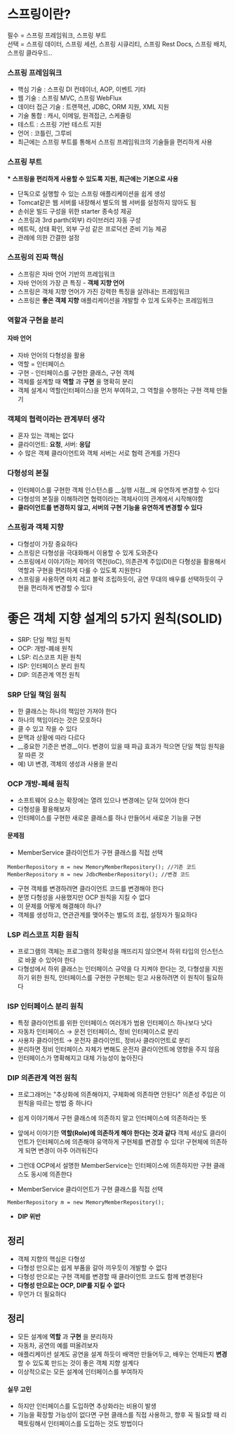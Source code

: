 스프링이란?
===========
필수 = 스프링 프레임워크, 스프링 부트  
선택 = 스프링 데이터, 스프링 세션, 스프링 시큐리티, 스프링 Rest Docs, 스프링 배치, 스프링 클라우드..  

### 스프링 프레임워크
* 핵심 기술 : 스프링 DI 컨테이너, AOP, 이벤트 기타  
* 웹 기술 : 스프링 MVC, 스프링 WebFlux  
* 데이터 접근 기술 : 트랜잭션, JDBC, ORM 지원, XML 지원  
* 기술 통합 : 캐시, 이메일, 원격접근, 스케줄링  
* 테스트 : 스프링 기반 테스트 지원  
* 언어 : 코틀린, 그루비  
* 최근에는 스프링 부트를 통해서 스프링 프레임워크의 기술들을 편리하게 사용  

### 스프링 부트
__* 스프링을 편리하게 사용할 수 있도록 지원, 최근에는 기본으로 사용__  
* 단독으로 실행할 수 있는 스프링 애플리케이션을 쉽게 생성  
* Tomcat같은 웹 서버를 내장해서 별도의 웹 서버를 설정하지 않아도 됨  
* 손쉬운 빌드 구성을 위한 starter 종속성 제공  
* 스프링과 3rd parth(외부) 라이브러리 자동 구성  
* 메트릭, 상태 확인, 외부 구성 같은 프로덕션 준비 기능 제공  
* 관례에 의한 간결한 설정  

### 스프링의 진짜 핵심  
* 스프링은 자바 언어 기반의 프레임워크  
* 자바 언어의 가장 큰 특징 - __객체 지향 언어__  
* 스프링은 객체 지향 언어가 가진 강력한 특징을 살려내는 프레임워크   
* 스프링은 __좋은 객체 지향__ 애플리케이션을 개발할 수 있게 도와주는 프레임워크  

### 역할과 구현을 분리
#### 자바 언어
* 자바 언어의 다형성을 활용  
* 역할 = 인터페이스  
* 구현 - 인터페이스를 구현한 클래스, 구현 객체  
* 객체를 설계할 때 __역할__ 과 __구현__ 을 명확히 분리  
* 객체 설계시 역할(인터페이스)을 먼저 부여하고, 그 역할을 수행하는 구현 객체 만들기 

### 객체의 협력이라는 관계부터 생각
* 혼자 있는 객체는 없다
* 클라이언트: __요청__, 서버: __응답__
* 수 많은 객체 클라이언트와 객체 서버는 서로 협력 관계를 가진다

### 다형성의 본질
* 인터페이스를 구현한 객체 인스턴스를 __실행 시점__에 유연하게 변경할 수 있다  
* 다형성의 본질을 이해하려면 협력이라는 객체사이의 관계에서 시작해야함  
* __클라이언트를 변경하지 않고, 서버의 구현 기능을 유연하게 변경할 수 있다__  

### 스프링과 객체 지향
* 다형성이 가장 중요하다  
* 스프링은 다형성을 극대화해서 이용할 수 있게 도와준다  
* 스프링에서 이야기하는 제어의 역전(IoC), 의존관계 주입(DI)은 다형성을 활용해서 역할과 구현을 편리하게 다룰 수 있도록 지원한다  
* 스프링을 사용하면 마치 레고 블럭 조립하듯이, 공연 무대의 배우를 선택하듯이 구현을 편리하게 변경할 수 있다  

좋은 객체 지향 설계의 5가지 원칙(SOLID)
===========
* SRP: 단일 책임 원칙  
* OCP: 개방-폐쇄 원칙  
* LSP: 리스코프 치환 원칙  
* ISP: 인터페이스 분리 원칙  
* DIP: 의존관계 역전 원칙  

### SRP 단일 책임 원칙
* 한 클래스는 하나의 책임만 가져야 한다  
* 하나의 책임이라는 것은 모호하다  
* 클 수 있고 작을 수 있다  
* 문맥과 상황에 따라 다르다  
* __중요한 기준은 변경__이다. 변경이 있을 때 파급 효과가 적으면 단일 책임 원칙을 잘 따른 것
* 예) UI 변경, 객체의 생성과 사용을 분리  

### OCP 개방-폐쇄 원칙
* 소프트웨어 요소는 확장에는 열려 있으나 변경에는 닫혀 있어야 한다  
* 다형성을 활용해보자  
* 인터페이스를 구현한 새로운 클래스를 하나 만들어서 새로운 기능을 구현  
#### 문제점
* MemberService 클라이언트가 구현 클래스를 직접 선택
```
MemberRepository m = new MemoryMemberRepository(); //기존 코드  
MemberRepository m = new JdbcMemberRepository(); //변경 코드
```
* 구현 객체를 변경하려면 클라이언트 코드를 변경해야 한다  
* 분명 다형성을 사용했지만 OCP 원칙을 지킬 수 없다  
* 이 문제를 어떻게 해결해야 하나?  
* 객체를 생성하고, 연관관계를 맺어주는 별도의 조립, 설정자가 필요하다  

### LSP 리스코프 치환 원칙  
* 프로그램의 객체는 프로그램의 정확성을 깨뜨리지 않으면서 하위 타입의 인스턴스로 바꿀 수 있어야 한다  
* 다형성에서 하위 클래스는 인터페이스 규약을 다 지켜야 한다는 것, 다형성을 지원하기 위한 원칙, 인터페이스를 구현한 구현체는 믿고 사용하려면 이 원칙이 필요하다  

### ISP 인터페이스 분리 원칙  
* 특정 클라이언트를 위한 인터페이스 여러개가 범용 인터페이스 하나보다 낫다  
* 자동차 인터페이스 → 운전 인터페이스, 정비 인터페이스로 분리  
* 사용자 클라이언트 → 운전자 클라이언트, 정비사 클라이언트로 분리  
* 분리하면 정비 인터페이스 자체가 변해도 운전자 클라이언트에 영향을 주지 않음  
* 인터페이스가 명확해지고 대체 가능성이 높아진다  

### DIP 의존관계 역전 원칙  
* 프로그래머는 "추상화에 의존해야지, 구체화에 의존하면 안된다" 의존성 주입은 이 원칙을 따르는 방법 중 하나다  
* 쉽게 이야기해서 구현 클래스에 의존하지 말고 인터페이스에 의존하라는 뜻  
* 앞에서 이야기한 __역할(Role)에 의존하게 해야 한다는 것과 같다__ 객체 세상도 클라이언트가 인터페이스에 의존해야 유역하게 구현체를 변경할 수 있다! 구현체에 의존하게 되면 변경이 아주 어려워진다  

* 그런데 OCP에서 설명한 MemberService는 인터페이스에 의존하지만 구현 클래스도 동시에 의존한다
* MemberService 클라이언트가 구현 클래스를 직접 선택
```
MemberRepository m = new MemoryMemberRepository();
```
* __DIP 위반__

## 정리
* 객체 지향의 핵심은 다형성  
* 다형성 만으로는 쉽게 부품을 갈아 끼우듯이 개발할 수 없다  
* 다형성 만으로는 구현 객체를 변경할 때 클라이언트 코드도 함께 변경된다  
* __다형성 만으로는 OCP, DIP를 지킬 수 없다__  
* 무언가 더 필요하다  

## 정리
* 모든 설계에 __역할__ 과 __구현__ 을 분리하자  
* 자동차, 공연의 예를 떠올려보자  
* 애플리케이션 설계도 공연을 설계 하듯이 배역만 만들어두고, 배우는 언제든지 __변경__ 할 수 있도록 만드는 것이 좋은 객체 지향 설계다  
* 이상적으로는 모든 설계에 인터페이스를 부여하자  

#### 실무 고민
* 하지만 인터페이스를 도입하면 추상화라는 비용이 발생  
* 기능을 확장할 가능성이 없다면 구현 클래스를 직접 사용하고, 향후 꼭 필요할 때 리팩토링해서 인터페이스를 도입하는 것도 방법이다  






